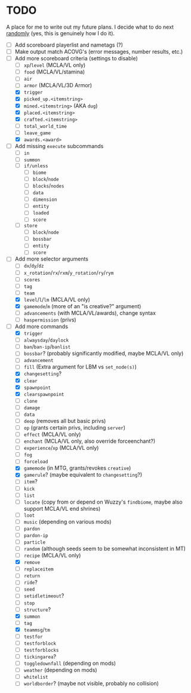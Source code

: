 # TODO
A place for me to write out my future plans. I decide what to do next [randomly](https://wheelofnames.com/24r-ygp) (yes, this is genuinely how I do it).

- [ ] Add scoreboard playerlist and nametags (?)
- [ ] Make output match ACOVG's (error messages, number results, etc.)
- [ ] Add more scoreboard criteria (settings to disable)
  - [ ] `xp`/`level` (MCLA/VL only)
  - [ ] `food` (MCLA/VL/stamina)
  - [ ] `air`
  - [ ] `armor` (MCLA/VL/3D Armor)
  - [x] `trigger`
  - [x] `picked_up.<itemstring>`
  - [x] `mined.<itemstring>` (AKA `dug`)
  - [x] `placed.<itemstring>`
  - [x] `crafted.<itemstring>`
  - [ ] `total_world_time`
  - [ ] `leave_game`
  - [x] `awards.<award>`
- [ ] Add missing `execute` subcommands
  - [ ] `in`
  - [ ] `summon`
  - [ ] `if/unless`
    - [ ] `biome`
    - [ ] `block`/`node`
    - [ ] `blocks`/`nodes`
    - [ ] `data`
    - [ ] `dimension`
    - [ ] `entity`
    - [ ] `loaded`
    - [ ] `score`
  - [ ] `store`
    - [ ] `block`/`node`
    - [ ] `bossbar`
    - [ ] `entity`
    - [ ] `score`
- [ ] Add more selector arguments
  - [ ] `dx`/`dy`/`dz`
  - [ ] `x_rotation`/`rx`/`rxm`/`y_rotation`/`ry`/`rym`
  - [ ] `scores`
  - [ ] `tag`
  - [ ] `team`
  - [x] `level`/`l`/`lm` (MCLA/VL only)
  - [x] `gamemode`/`m` (more of an "is creative?" argument)
  - [ ] `advancements` (with MCLA/VL/awards), change syntax
  - [ ] `haspermission` (privs)
- [ ] Add more commands
  - [x] `trigger`
  - [ ] `alwaysday`/`daylock`
  - [ ] `ban`/`ban-ip`/`banlist`
  - [ ] `bossbar`? (probably significantly modified, maybe MCLA/VL only)
  - [ ] `advancement`
  - [ ] `fill` (Extra argument for LBM vs `set_node(s)`)
  - [x] `changesetting`?
  - [x] `clear`
  - [x] `spawnpoint`
  - [x] `clearspawnpoint`
  - [ ] `clone`
  - [ ] `damage`
  - [ ] `data`
  - [ ] `deop` (removes all but basic privs)
  - [ ] `op` (grants certain privs, including `server`)
  - [ ] `effect` (MCLA/VL only)
  - [ ] `enchant` (MCLA/VL only, also override forceenchant?)
  - [ ] `experience`/`xp` (MCLA/VL only)
  - [ ] `fog`
  - [ ] `forceload`
  - [x] `gamemode` (in MTG, grants/revokes `creative`)
  - [x] `gamerule`? (maybe equivalent to `changesetting`?)
  - [ ] `item`?
  - [ ] `kick`
  - [ ] `list`
  - [ ] `locate` (copy from or depend on Wuzzy's `findbiome`, maybe also support MCLA/VL end shrines)
  - [ ] `loot`
  - [ ] `music` (depending on various mods)
  - [ ] `pardon`
  - [ ] `pardon-ip`
  - [ ] `particle`
  - [ ] `random` (although seeds seem to be somewhat inconsistent in MT)
  - [ ] `recipe` (MCLA/VL only)
  - [x] `remove`
  - [ ] `replaceitem`
  - [ ] `return`
  - [ ] `ride`?
  - [ ] `seed`
  - [ ] `setidletimeout`?
  - [ ] `stop`
  - [ ] `structure`?
  - [x] `summon`
  - [ ] `tag`
  - [x] `teammsg`/`tm`
  - [ ] `testfor`
  - [ ] `testforblock`
  - [ ] `testforblocks`
  - [ ] `tickingarea`?
  - [ ] `toggledownfall` (depending on mods)
  - [ ] `weather` (depending on mods)
  - [ ] `whitelist`
  - [ ] `worldborder`? (maybe not visible, probably no collision)